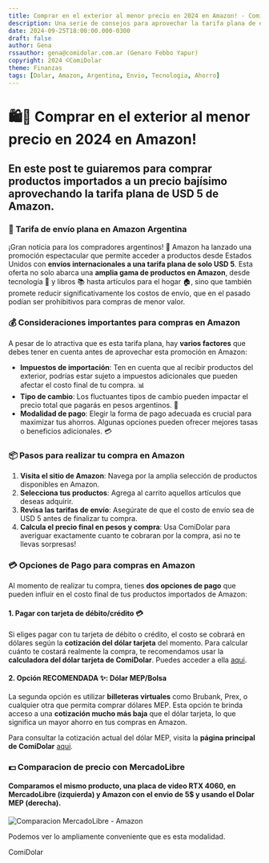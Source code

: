 ```yaml
---
title: Comprar en el exterior al menor precio en 2024 en Amazon! - ComiDolar
description: Una serie de consejos para aprovechar la tarifa plana de envíos de Amazon durante este 2024 accediendo a productos importados a menor precio que comprados aquí.
date: 2024-09-25T18:00:00.000-0300
draft: false
author: Gena
rssauthor: gena@comidolar.com.ar (Genaro Febbo Yapur)
copyright: 2024 ©️ComiDolar
theme: Finanzas
tags: [Dolar, Amazon, Argentina, Envio, Tecnologia, Ahorro]
---
```


# 🛍️🛒 Comprar en el exterior al menor precio en 2024 en Amazon!

## En este post te guiaremos para comprar productos importados a un precio bajísimo aprovechando la tarifa plana de USD 5 de Amazon.

### 🛫 Tarifa de envío plana en Amazon Argentina

¡Gran noticia para los compradores argentinos! 🎉 Amazon ha lanzado una promoción espectacular que permite acceder a productos desde Estados Unidos con **envíos internacionales a una tarifa plana de solo USD 5**. Esta oferta no solo abarca una **amplia gama de productos en Amazon**, desde tecnología 📱 y libros 📚 hasta artículos para el hogar 🏠, sino que también promete reducir significativamente los costos de envío, que en el pasado podían ser prohibitivos para compras de menor valor.

### 💰 Consideraciones importantes para compras en Amazon

A pesar de lo atractiva que es esta tarifa plana, hay **varios factores** que debes tener en cuenta antes de aprovechar esta promoción en Amazon:

- **Impuestos de importación**: Ten en cuenta que al recibir productos del exterior, podrías estar sujeto a impuestos adicionales que pueden afectar el costo final de tu compra. 📊
- **Tipo de cambio**: Los fluctuantes tipos de cambio pueden impactar el precio total que pagarás en pesos argentinos. 💱
- **Modalidad de pago**: Elegir la forma de pago adecuada es crucial para maximizar tus ahorros. Algunas opciones pueden ofrecer mejores tasas o beneficios adicionales. 💳

### 📦 Pasos para realizar tu compra en Amazon

1. **Visita el sitio de Amazon**: Navega por la amplia selección de productos disponibles en Amazon.
2. **Selecciona tus productos**: Agrega al carrito aquellos artículos que deseas adquirir.
3. **Revisa las tarifas de envío**: Asegúrate de que el costo de envío sea de USD 5 antes de finalizar tu compra.
4. **Calcula el precio final en pesos y compra**: Usa ComiDolar para averiguar exactamente cuanto te cobraran por la compra, asi no te llevas sorpresas!

### 💳 Opciones de Pago para compras en Amazon

Al momento de realizar tu compra, tienes **dos opciones de pago** que pueden influir en el costo final de tus productos importados de Amazon:

#### 1. Pagar con tarjeta de débito/crédito 💳

Si eliges pagar con tu tarjeta de débito o crédito, el costo se cobrará en dólares según la **cotización del dólar tarjeta** del momento. Para calcular cuánto te costará realmente la compra, te recomendamos usar la **calculadora del dólar tarjeta de ComiDolar**. Puedes acceder a ella <a href="/calculadora">aqui</a>.

#### 2. **Opción RECOMENDADA** ✨: Dólar MEP/Bolsa

La segunda opción es utilizar **billeteras virtuales** como Brubank, Prex, o cualquier otra que permita comprar dólares MEP. Esta opción te brinda acceso a una **cotización mucho más baja** que el dólar tarjeta, lo que significa un mayor ahorro en tus compras en Amazon.

Para consultar la cotización actual del dólar MEP, visita la **página principal de ComiDolar** <a href="/">aqui</a>.

### 💵 Comparacion de precio con MercadoLibre

#### Comparamos el mismo producto, una placa de video RTX 4060, en MercadoLibre (izquierda) y Amazon con el envio de 5$ y usando el Dolar MEP (derecha).

<img class="rounded-xl" src="https://i.ibb.co/5BNxGFy/comparacion.png" alt="Comparacion MercadoLibre - Amazon">

Podemos ver lo ampliamente conveniente que es esta modalidad.

ComiDolar
